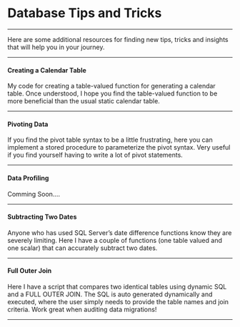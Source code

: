 # Database Tips and Tricks

----

Here are some additional resources for finding new tips, tricks and insights that will help you in your journey. 

----

#### Creating a Calendar Table
My code for creating a table-valued function for generating a calendar table. Once understood, I hope you find the table-valued function to be more beneficial than the usual static calendar table.

----

#### Pivoting Data
If you find the pivot table syntax to be a little frustrating, here you can implement a stored procedure to parameterize the pivot syntax. Very useful if you find yourself having to write a lot of pivot statements.

----

#### Data Profiling
Comming Soon....

----

#### Subtracting Two Dates
Anyone who has used SQL Server’s date difference functions know they are severely limiting. Here I have a couple of functions (one table valued and one scalar) that can accurately subtract two dates.

----

#### Full Outer Join
Here I have a script that compares two identical tables using dynamic SQL and a FULL OUTER JOIN. The SQL is auto generated dynamically and executed, where the user simply needs to provide the table names and join criteria. Work great when auditing data migrations!

----
